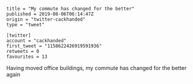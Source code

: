 ```
title = "My commute has changed for the better"
published = 2019-08-06T06:14:47Z
origin = "twitter-cackhanded"
type = "tweet"

[twitter]
account = "cackhanded"
first_tweet = "1158622426919591936"
retweets = 0
favourites = 13
```

Having moved office buildings, my commute has changed for the better again

<p class='image'><img src='https://mnf.m17s.net/twitter/1158622426919591936/EBRA86WXoAEZ6zo.jpg' alt=''></p>

